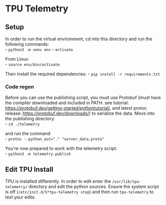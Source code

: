 # TPU Telemetry

## Setup
In order to run the virtual environment, cd into this directory and run the following commands:  
    - `python3 -m venv env`
    - `activate`

From Linux:  
    - `source env/bin/activate`

Then install the required dependencies: 
    - `pip install -r requirements.txt`

    
### Code regen
Before you can use the publishing script, you must use Protobuf (must have the compiler downloaded and included in PATH. see tutorial: https://protobuf.dev/getting-started/pythontutorial/, and latest protoc release: https://protobuf.dev/downloads/) to serialize the data. Move into the publishing directory:  
    - `cd ./telemetry  `

and run the command  
    - `protoc --python_out="." "server_data.proto"`

You're now prepared to work with the telemetry script:  
    - `python3 -m telemetry.publish`
    
    
## Edit TPU Install
TPU is installed differently.  In order to edit enter the `/usr/lib/tpu-telemetry/` directory and edit the python sources.  Ensure the system script is off (`/etc/init.d/S*tpu-telemetry stop`) and then run `tpu-telemetry` to test your edits.
